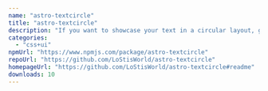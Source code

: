 ```yaml
---
name: "astro-textcircle"
title: "astro-textcircle"
description: "If you want to showcase your text in a circular layout, give this Astro component a try."
categories:
  - "css+ui"
npmUrl: "https://www.npmjs.com/package/astro-textcircle"
repoUrl: "https://github.com/LoStisWorld/astro-textcircle"
homepageUrl: "https://github.com/LoStisWorld/astro-textcircle#readme"
downloads: 10
---
```

